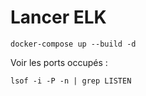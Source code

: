 # Lancer ELK 

```
docker-compose up --build -d 
```

Voir les ports occupés : 
```
lsof -i -P -n | grep LISTEN
```
